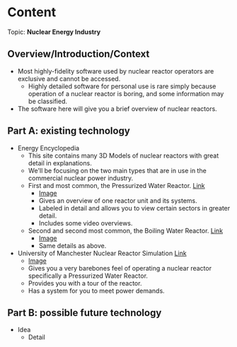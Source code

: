 # Content
Topic: **Nuclear Energy Industry**

## Overview/Introduction/Context
* Most highly-fidelity software used by nuclear reactor operators are exclusive and cannot be accessed.
  * Highly detailed software for personal use is rare simply because operation of a nuclear reactor is boring, and some information may be classified.
* The software here will give you a brief overview of nuclear reactors.

## Part A: existing technology
* Energy Encyclopedia
  * This site contains many 3D Models of nuclear reactors with great detail in explanations.
  * We'll be focusing on the two main types that are in use in the commercial nuclear power industry.
  * First and most common, the Pressurized Water Reactor. [Link](https://3d.energyencyclopedia.com/npp-pwr/)
    * [Image](https://www.energyencyclopedia.com/cache/img/a-b/data-web-online-3d-models-new-pwr-npp.fitbox.x800.y600.r0.q85.nr0.me2.jpg.webp)
    * Gives an overview of one reactor unit and its systems.
    * Labeled in detail and allows you to view certain sectors in greater detail.
    * Includes some video overviews.
  * Second and second most common, the Boiling Water Reactor. [Link](https://3d.energyencyclopedia.com/npp-bwr)
    * [Image](https://www.energyencyclopedia.com/cache/img/b-a/data-web-online-3d-models-new-bwr-npp.fitbox.x800.y600.r0.q85.nr0.me2.jpg.webp)
    * Same details as above.
* University of Manchester Nuclear Reactor Simulation [Link](https://dalton-nrs.manchester.ac.uk/)
  * [Image](https://www.startpage.com/av/proxy-image?piurl=https%3A%2F%2Fcathaltest1.files.wordpress.com%2F2015%2F11%2Fnuclear-simulator-dalton.jpg&sp=1760980335T8f79c4d6a070543cc0ee5d81675aa99be333b33935341ee65104fdb9566522b3)
  * Gives you a very barebones feel of operating a nuclear reactor specifically a Pressurized Water Reactor.
  * Provides you with a tour of the reactor.
  * Has a system for you to meet power demands.

## Part B: possible future technology
* Idea
  * Detail
